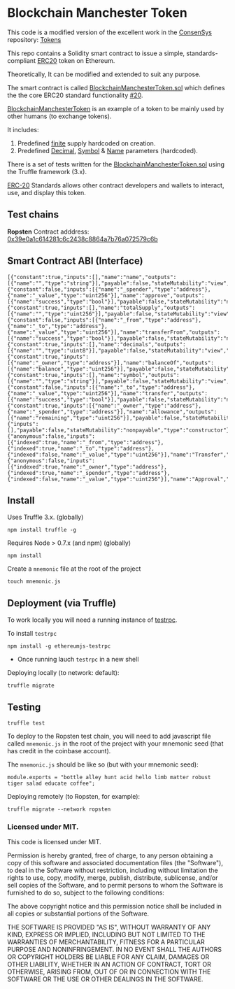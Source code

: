# Blockchain Manchester Token

This code is a modified version of the excellent work in the [ConsenSys](https://consensys.net/) repository:
 [Tokens](https://github.com/ConsenSys/Tokens)

This repo contains a Solidity smart contract to issue a simple, standards-compliant [ERC20](https://blockgeeks.com/guides/ethereum-token/) token on Ethereum. 

Theoretically, It can be modified and extended to suit any purpose. 

The smart contract is called [BlockchainManchesterToken.sol](https://github.com/blockchainmanc/BlockchainManchesterToken/blob/master/contracts/BlockchainManchesterToken.sol) which defines the the core ERC20 standard functionality [#20](https://github.com/ethereum/EIPs/issues/20).  

[BlockchainManchesterToken](https://github.com/blockchainmanc/BlockchainManchesterToken/blob/master/contracts/BlockchainManchesterToken.sol) is an example of a token to be mainly used by other humans (to exchange tokens). 

It includes:  

1. Predefined [finite](https://github.com/blockchainmanc/BlockchainManchesterToken/blob/master/contracts/BlockchainManchesterToken.sol#L47) supply hardcoded on creation.  
2. Predefined [Decimal](https://github.com/blockchainmanc/BlockchainManchesterToken/blob/master/contracts/BlockchainManchesterToken.sol#L56), [Symbol](https://github.com/blockchainmanc/BlockchainManchesterToken/blob/master/contracts/BlockchainManchesterToken.sol#L57) & [Name](https://github.com/blockchainmanc/BlockchainManchesterToken/blob/master/contracts/BlockchainManchesterToken.sol#L55) parameters (hardcoded).  

There is a set of tests written for the [BlockchainManchesterToken.sol](https://github.com/blockchainmanc/BlockchainManchesterToken/blob/master/contracts/BlockchainManchesterToken.sol) using the Truffle framework (3.x).

[ERC-20](https://github.com/ethereum/EIPs/issues/20) Standards allows other contract developers and wallets to interact, use, and display this token. 

## Test chains

**Ropsten** Contract adddress: [0x39e0a1c614281c6c2438c8864a7b76a072579c6b](https://ropsten.etherscan.io/token/0x39e0a1c614281c6c2438c8864a7b76a072579c6b)

## Smart Contract ABI (Interface)

```
[{"constant":true,"inputs":[],"name":"name","outputs":[{"name":"","type":"string"}],"payable":false,"stateMutability":"view","type":"function"},{"constant":false,"inputs":[{"name":"_spender","type":"address"},{"name":"_value","type":"uint256"}],"name":"approve","outputs":[{"name":"success","type":"bool"}],"payable":false,"stateMutability":"nonpayable","type":"function"},{"constant":true,"inputs":[],"name":"totalSupply","outputs":[{"name":"","type":"uint256"}],"payable":false,"stateMutability":"view","type":"function"},{"constant":false,"inputs":[{"name":"_from","type":"address"},{"name":"_to","type":"address"},{"name":"_value","type":"uint256"}],"name":"transferFrom","outputs":[{"name":"success","type":"bool"}],"payable":false,"stateMutability":"nonpayable","type":"function"},{"constant":true,"inputs":[],"name":"decimals","outputs":[{"name":"","type":"uint8"}],"payable":false,"stateMutability":"view","type":"function"},{"constant":true,"inputs":[{"name":"_owner","type":"address"}],"name":"balanceOf","outputs":[{"name":"balance","type":"uint256"}],"payable":false,"stateMutability":"view","type":"function"},{"constant":true,"inputs":[],"name":"symbol","outputs":[{"name":"","type":"string"}],"payable":false,"stateMutability":"view","type":"function"},{"constant":false,"inputs":[{"name":"_to","type":"address"},{"name":"_value","type":"uint256"}],"name":"transfer","outputs":[{"name":"success","type":"bool"}],"payable":false,"stateMutability":"nonpayable","type":"function"},{"constant":true,"inputs":[{"name":"_owner","type":"address"},{"name":"_spender","type":"address"}],"name":"allowance","outputs":[{"name":"remaining","type":"uint256"}],"payable":false,"stateMutability":"view","type":"function"},{"inputs":[],"payable":false,"stateMutability":"nonpayable","type":"constructor"},{"anonymous":false,"inputs":[{"indexed":true,"name":"_from","type":"address"},{"indexed":true,"name":"_to","type":"address"},{"indexed":false,"name":"_value","type":"uint256"}],"name":"Transfer","type":"event"},{"anonymous":false,"inputs":[{"indexed":true,"name":"_owner","type":"address"},{"indexed":true,"name":"_spender","type":"address"},{"indexed":false,"name":"_value","type":"uint256"}],"name":"Approval","type":"event"}]
```

## Install

Uses Truffle 3.x. (globally)
```
npm install truffle -g
```

Requires Node > 0.7.x (and npm) (globally)

```
npm install
```

Create a `mnemonic` file at the root of the project
```
touch mnemonic.js
```

## Deployment (via Truffle)

To work locally  you will need a running instance of [testrpc](https://github.com/ethereumjs/testrpc).

To install `testrpc`
```
npm install -g ethereumjs-testrpc
```
* Once running lauch `testrpc` in a new shell

Deploying locally (to network: default):
```
truffle migrate
```

## Testing

```
truffle test
```

To deploy to the Ropsten test chain, you will need to add javascript file called `mnemonic.js` in the root of the project with your mnemonic seed (that has credit in the coinbase account).

The `mnemonic.js` should be like so (but with your mnemonic seed):
```
module.exports = "bottle alley hunt acid hello limb matter robust tiger salad educate coffee";
```

Deploying remotely (to Ropsten, for example):
```
truffle migrate --network ropsten
```

### Licensed under MIT.  

This code is licensed under MIT.

Permission is hereby granted, free of charge, to any person obtaining a copy of this software and associated documentation files (the "Software"), to deal in the Software without restriction, including without limitation the rights to use, copy, modify, merge, publish, distribute, sublicense, and/or sell copies of the Software, and to permit persons to whom the Software is furnished to do so, subject to the following conditions:

The above copyright notice and this permission notice shall be included in all copies or substantial portions of the Software.

THE SOFTWARE IS PROVIDED "AS IS", WITHOUT WARRANTY OF ANY KIND, EXPRESS OR IMPLIED, INCLUDING BUT NOT LIMITED TO THE WARRANTIES OF MERCHANTABILITY, FITNESS FOR A PARTICULAR PURPOSE AND NONINFRINGEMENT. IN NO EVENT SHALL THE AUTHORS OR COPYRIGHT HOLDERS BE LIABLE FOR ANY CLAIM, DAMAGES OR OTHER LIABILITY, WHETHER IN AN ACTION OF CONTRACT, TORT OR OTHERWISE, ARISING FROM, OUT OF OR IN CONNECTION WITH THE SOFTWARE OR THE USE OR OTHER DEALINGS IN THE SOFTWARE.
